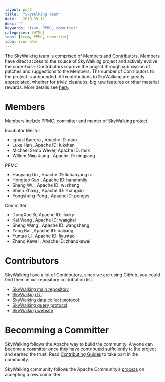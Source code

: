 ```yaml
---
layout: post
title:  "SkyWalking Team"
date:   2018-09-12
desc: ""
keywords: "team, PPMC, committer"
categories: [HTML]
tags: [team, PPMC, committer]
icon: icon-html
---
```


The SkyWalking team is comprised of Members and Contributors. Members have direct access to the source of SkyWalking project and actively evolve the code-base. Contributors improve the project through submission of patches and suggestions to the Members. The number of Contributors to the project is unbounded. All contributions to SkyWalking are greatly appreciated, whether for trivial cleanups, big new features or other material rewards. More details see [here](https://github.com/apache/incubator-skywalking/blob/master/docs/en/guides/README.md).

# Members
Members include PPMC, committer and mentor of SkyWalking project.

Incubator Mentor
- Ignasi Barrera    , Apache ID: nacx
- Luke Han          , Apache ID: lukehan
- Michael Semb Wever, Apache ID: mck
- Willem Ning Jiang , Apache ID: ningjiang

PPMC
- Haoyang Liu	     , Apache ID: liuhaoyangzz
- Hongtao Gao      , Apache ID: hanahmily
- Sheng Wu         , Apache ID: wusheng
- Shinn Zhang      , Apache ID:	zhangxin
- Yongsheng Peng   , Apache ID: pengys

Committer
- DongXue Si, Apache ID: 	ilucky
- Kai Wang	, Apache ID: wangkai
- Sheng Wang	, Apache ID: wangsheng
- Yang Bai	, Apache ID: baiyang
- Yuntao Li	, Apache ID: liyuntao
- Zhang Kewei	, Apache ID: zhangkewei

# Contributors
SkyWalking have a lot of Contributors, since we are using GitHub, you could find them in our repository contribution list.
- [SkyWalking main repository](https://github.com/apache/incubator-skywalking/graphs/contributors)
- [SkyWalking UI](https://github.com/apache/incubator-skywalking-ui/graphs/contributors)
- [SkyWalking data collect protocol](https://github.com/apache/incubator-skywalking-data-collect-protocol/graphs/contributors)
- [SkyWalking query protocol](https://github.com/apache/incubator-skywalking-query-protocol/graphs/contributors)
- [SkyWalking website](https://github.com/apache/incubator-skywalking-website/graphs/contributors)

# Becomming a Committer
SkyWalking follows the Apache way to build the community. Anyone can become a committer once they have contributed sufficiently to the project and earned the trust. Read [Contributing Guides](https://github.com/apache/incubator-skywalking/blob/master/docs/en/guides/README.md) to take part in the community.

SkyWalking community follows the Apache Community’s [process](http://community.apache.org/newcommitter.html) on accepting a new committer.
